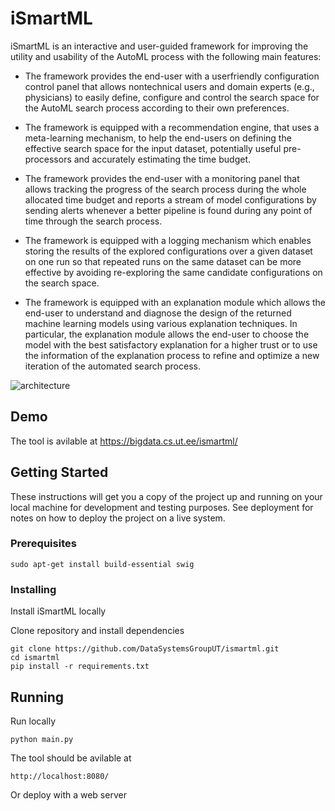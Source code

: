 # iSmartML

iSmartML is an interactive and user-guided framework for improving the utility and usability of the AutoML process with the following main features:

- The framework provides the end-user with a userfriendly configuration control panel that allows nontechnical users and domain experts (e.g., physicians) to easily define, configure and control the search space for the AutoML search process according to their own preferences.

- The framework is equipped with a recommendation engine, that uses a meta-learning mechanism, to help the end-users on defining the effective search space for the input dataset, potentially useful pre-processors and accurately estimating the time budget.

- The framework provides the end-user with a monitoring panel that allows tracking the progress of the search process during the whole allocated time budget and reports a stream of model configurations by sending alerts whenever a better pipeline is found during any point of time through the search process.

- The framework is equipped with a logging mechanism which enables storing the results of the explored configurations over a given dataset on one run so that repeated runs on the same dataset can be more effective by avoiding re-exploring the same candidate configurations on the search space.

- The framework is equipped with an explanation module which allows the end-user to understand and diagnose the design of the returned machine learning models using various explanation techniques. In particular, the explanation module allows the end-user to choose the model with the best satisfactory explanation for a higher trust or to use the information of the explanation process to refine and optimize a new iteration of the automated search process.

<img alt="architecture" src="https://user-images.githubusercontent.com/8884249/68950788-86d0bd00-07c5-11ea-8b91-cab51811cc2b.png">

## Demo

The tool is avilable at https://bigdata.cs.ut.ee/ismartml/

## Getting Started

These instructions will get you a copy of the project up and running on your local machine for development and testing purposes. See deployment for notes on how to deploy the project on a live system.

### Prerequisites


```
sudo apt-get install build-essential swig
```

### Installing

Install iSmartML locally

Clone repository and install dependencies
```
git clone https://github.com/DataSystemsGroupUT/ismartml.git
cd ismartml
pip install -r requirements.txt 
```


## Running

Run locally
```
python main.py
```
The tool should be avilable at
```
http://localhost:8080/
```

Or deploy with a web server



